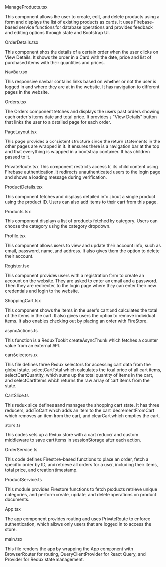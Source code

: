 ManageProducts.tsx


This component allows the user to create, edit, and delete products using a form and displays the list of existing
products as cards. It uses Firebase-based service functions for database operations and provides feedback 
and editing options through state and Bootstrap UI.


OrderDetails.tsx


This component shos the details of a certain order when the user clicks on View Details. It shows the order
in a Card with the date, price and list of purchased items with their quantities and prices.


NavBar.tsx


This responsive navbar contains links based on whether or not the user is logged in and where they are at in the website.
It has navigation to different pages in the website.


Orders.tsx


The Orders component fetches and displays the users past orders showing each order's items date and total price.
It provides a "View Details" button that links the user to a detailed page for each order.


PageLayout.tsx


This page provides a consistent structure since the return statements in the other pages are wrapped in it.
It ensures there is a navigation bar at the top and that everything is wrapped in a bootstrap container. It has children passed to it.


PrivateRoute.tsx
This component restricts access to its child content using Firebase authentication. It redirects unauthenticated users 
to the login page and shows a loading message during verification.


ProductDetails.tsx


This component fetches and displays detailed info about a single product using the product ID. Users can 
also add items to their cart from this page.


Products.tsx


This component displays a list of products fetched by category. Users can choose the category using the category
dropdown.


Profile.tsx


This component allows users to view and update their account info, such as email, password, name, and address.
It also gives them the option to delete their account.


Register.tsx


This component provides users with a registration form to create an account on the website. They are asked to enter an 
email and a password. Then they are redirected to the login page where they can enter their new credentials and login to the website.


ShoppingCart.tsx


This component shows the items in the user's cart and calculates the total of the items in the cart.
It also gives users the option to remove individual items. It also enables checking out by placing an order with FireStore.



asyncActions.ts


This function is a Redux Tookit createAsyncThunk which fetches a counter value from an external API.


cartSelectors.tx


This file defines three Redux selectors for accessing cart data from the global state. 
selectCartTotal which calculates the total price of all cart items, selectCartQuantity, which sums up
the total quantity of items in the cart, and selectCartItems which returns the raw array of cart items from the 
state.


CartSlice.ts


This redux slice defines aand manages the shopping cart state. It has three reducers, addToCart which adds
an item to the cart, decrementFromCart which removes an item from the cart, and clearCart which empties the cart.


store.ts


This codes sets up a Redux store with a cart reducer and custom middleware to save cart items in sessionStorage
after each action.


OrderService.ts


This code defines Firestore-based functions to place an order, fetch a specific order by ID, and retrieve
all orders for a user, including their items, total price, and creation timestamp.


ProductService.ts

This module provides Firestore functions to fetch products retrieve unique categories, and perform create,
update, and delete operations on product documents.


App.tsx

The app component provides routing and uses PrivateRoute to enforce authentication, which allows only users 
that are logged in to access the store.


main.tsx


This file renders the app by wrapping the App component with BrowserRouter for routing, QueryClientProvider for React Query,
and Provider for Redux state management.
















